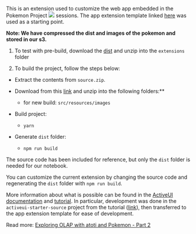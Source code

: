 This is an extension used to customize the web app embedded in the Pokemon Project <img src="https://img.shields.io/badge/🔒-Atoti-291A40" /> sessions.
The app extension template linked [here](https://docs.atoti.io/latest/_downloads/8f4997efc312e243404a2c110412528e/extension.zip) was used as a starting point.

**Note: We have compressed the dist and images of the pokemon and stored in our s3.**

1. To test with pre-build, download the [dist](https://data.atoti.io/notebooks/pokemon/dist.zip) and unzip into the `extensions` folder

2. To build the project, follow the steps below:

- Extract the contents from `source.zip`.

- Download from this [link](https://data.atoti.io/notebooks/pokemon/images.zip) and unzip into the following folders:**  
    - for new build: `src/resources/images`

- Build project:

    - `yarn`

- Generate `dist` folder:

     - `npm run build`


The source code has been included for reference, but only the `dist` folder is needed for our notebook.

You can customize the current extension by changing the source code and regenerating the `dist` folder with `npm run build`.

More information about what is possible can be found in the [ActiveUI documentation](https://activeviam.com/activeui/documentation/) and [tutorial](https://activeviam.com/activeui/documentation/latest/docs/tutorial/introduction). 
In particular, development was done in the `activeui-starter-source` project from the tutorial ([link](https://activeviam.com/activeui/documentation/latest/docs/tutorial/setup)), then transferred to the app extension template for ease of development.

Read more: [Exploring OLAP with atoti and Pokemon - Part 2](https://medium.com/atoti/exploring-olap-with-atoti-and-pokemon-c6b4a8542a69)
